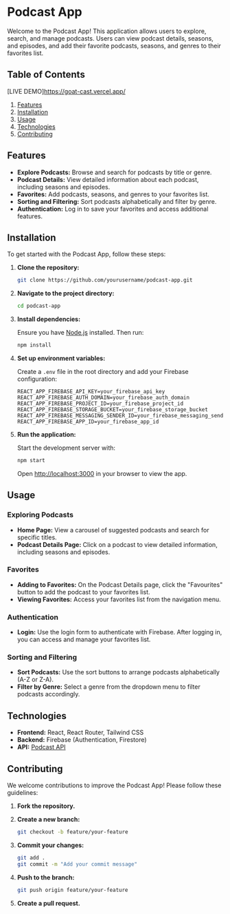 # Podcast App

Welcome to the Podcast App! This application allows users to explore, search, and manage podcasts. Users can view podcast details, seasons, and episodes, and add their favorite podcasts, seasons, and genres to their favorites list.

## Table of Contents

[LIVE DEMO]https://goat-cast.vercel.app/

1. [Features](#features)
2. [Installation](#installation)
3. [Usage](#usage)
4. [Technologies](#technologies)
5. [Contributing](#contributing)

## Features

- **Explore Podcasts:** Browse and search for podcasts by title or genre.
- **Podcast Details:** View detailed information about each podcast, including seasons and episodes.
- **Favorites:** Add podcasts, seasons, and genres to your favorites list.
- **Sorting and Filtering:** Sort podcasts alphabetically and filter by genre.
- **Authentication:** Log in to save your favorites and access additional features.

## Installation

To get started with the Podcast App, follow these steps:

1. **Clone the repository:**

   ```bash
   git clone https://github.com/yourusername/podcast-app.git
   ```

2. **Navigate to the project directory:**

   ```bash
   cd podcast-app
   ```

3. **Install dependencies:**

   Ensure you have [Node.js](https://nodejs.org/) installed. Then run:

   ```bash
   npm install
   ```

4. **Set up environment variables:**

   Create a `.env` file in the root directory and add your Firebase configuration:

   ```plaintext
   REACT_APP_FIREBASE_API_KEY=your_firebase_api_key
   REACT_APP_FIREBASE_AUTH_DOMAIN=your_firebase_auth_domain
   REACT_APP_FIREBASE_PROJECT_ID=your_firebase_project_id
   REACT_APP_FIREBASE_STORAGE_BUCKET=your_firebase_storage_bucket
   REACT_APP_FIREBASE_MESSAGING_SENDER_ID=your_firebase_messaging_sender_id
   REACT_APP_FIREBASE_APP_ID=your_firebase_app_id
   ```

5. **Run the application:**

   Start the development server with:

   ```bash
   npm start
   ```

   Open [http://localhost:3000](http://localhost:3000) in your browser to view the app.

## Usage

### Exploring Podcasts

- **Home Page:** View a carousel of suggested podcasts and search for specific titles.
- **Podcast Details Page:** Click on a podcast to view detailed information, including seasons and episodes.

### Favorites

- **Adding to Favorites:** On the Podcast Details page, click the "Favourites" button to add the podcast to your favorites list.
- **Viewing Favorites:** Access your favorites list from the navigation menu.

### Authentication

- **Login:** Use the login form to authenticate with Firebase. After logging in, you can access and manage your favorites list.

### Sorting and Filtering

- **Sort Podcasts:** Use the sort buttons to arrange podcasts alphabetically (A-Z or Z-A).
- **Filter by Genre:** Select a genre from the dropdown menu to filter podcasts accordingly.

## Technologies

- **Frontend:** React, React Router, Tailwind CSS
- **Backend:** Firebase (Authentication, Firestore)
- **API:** [Podcast API](https://podcast-api.netlify.app)

## Contributing

We welcome contributions to improve the Podcast App! Please follow these guidelines:

1. **Fork the repository.**
2. **Create a new branch:**

   ```bash
   git checkout -b feature/your-feature
   ```

3. **Commit your changes:**

   ```bash
   git add .
   git commit -m "Add your commit message"
   ```

4. **Push to the branch:**

   ```bash
   git push origin feature/your-feature
   ```

5. **Create a pull request.**



